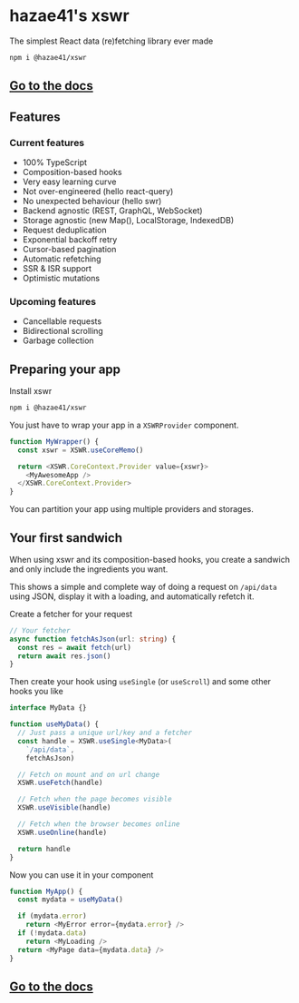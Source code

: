 # hazae41's xswr

The simplest React data (re)fetching library ever made

```bash
npm i @hazae41/xswr
```

## [Go to the docs](https://xswr.hazae41.me)

## Features

### Current features

- 100% TypeScript
- Composition-based hooks
- Very easy learning curve
- Not over-engineered (hello react-query)
- No unexpected behaviour (hello swr)
- Backend agnostic (REST, GraphQL, WebSocket)
- Storage agnostic (new Map(), LocalStorage, IndexedDB)
- Request deduplication
- Exponential backoff retry
- Cursor-based pagination
- Automatic refetching
- SSR & ISR support
- Optimistic mutations

### Upcoming features
- Cancellable requests
- Bidirectional scrolling
- Garbage collection

## Preparing your app

Install xswr

```bash
npm i @hazae41/xswr
```

You just have to wrap your app in a `XSWRProvider` component.

```typescript
function MyWrapper() {
  const xswr = XSWR.useCoreMemo()

  return <XSWR.CoreContext.Provider value={xswr}>
    <MyAwesomeApp />
  </XSWR.CoreContext.Provider>
}
```

You can partition your app using multiple providers and storages.

## Your first sandwich

When using xswr and its composition-based hooks, you create a sandwich and only include the ingredients you want.

This shows a simple and complete way of doing a request on `/api/data` using JSON, display it with a loading, and automatically refetch it.

Create a fetcher for your request

```typescript
// Your fetcher
async function fetchAsJson(url: string) {
  const res = await fetch(url)
  return await res.json()
}
```

Then create your hook using `useSingle` (or `useScroll`) and some other hooks you like

```typescript
interface MyData {}

function useMyData() {
  // Just pass a unique url/key and a fetcher
  const handle = XSWR.useSingle<MyData>(
    `/api/data`,
    fetchAsJson)

  // Fetch on mount and on url change
  XSWR.useFetch(handle)

  // Fetch when the page becomes visible
  XSWR.useVisible(handle)

  // Fetch when the browser becomes online
  XSWR.useOnline(handle)

  return handle
}
```

Now you can use it in your component

```typescript
function MyApp() {
  const mydata = useMyData()

  if (mydata.error)
    return <MyError error={mydata.error} />
  if (!mydata.data)
    return <MyLoading />
  return <MyPage data={mydata.data} />
}
```

## [Go to the docs](https://xswr.hazae41.me)